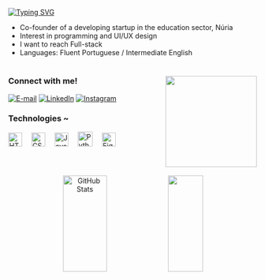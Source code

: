 [![Typing SVG](https://readme-typing-svg.herokuapp.com/?color=f2bc6b&size=22&Left=true&vLeft=true&width=800&lines=Hi,+I'm+Vanessa+Trezena+.ᐟ)](https://git.io/typing-svg)

- Co-founder of a developing startup in the education sector, Núria
- Interest in programming and UI/UX design
- I want to reach Full-stack
- Languages: Fluent Portuguese / Intermediate English

#

<div align="left" style="justify-content: center;">

  <img src="https://github.com/user-attachments/assets/aa44f738-4701-47d9-9bff-742deec92574" align="right" height="185px"/>
  
  <h3 align="left">Connect with me!</h3>
  
  [![E-mail](https://img.shields.io/badge/-Email-f2bc6b?style=for-the-badge&logo=gmail&logoColor=171512)](mailto:vanessa.trezenap@gmail.com)
  [![LinkedIn](https://img.shields.io/badge/-LinkedIn-f2bc6b?style=for-the-badge&logo=linkedin&logoColor=171512)](https://www.linkedin.com/in/vanessa-trezena/)
  [![Instagram](https://img.shields.io/badge/-Instagram-f2bc6b?style=for-the-badge&logo=instagram&logoColor=171512)](https://www.instagram.com/vanetrz/)

  
  <h3 align="left">Technologies ~</h3>
  <img src="https://cdn.jsdelivr.net/gh/devicons/devicon@latest/icons/html5/html5-original.svg" width="28px" alt="HTML" style="padding-right: 15px" />
  <img src="https://cdn.jsdelivr.net/gh/devicons/devicon@latest/icons/css3/css3-original.svg" width="28px" alt="CSS" style="padding-right: 15px" />
  <img src="https://cdn.jsdelivr.net/gh/devicons/devicon@latest/icons/javascript/javascript-original.svg" width="28px" alt="JavaScript" style="padding-right: 15px"/>
  <img src="https://cdn.jsdelivr.net/gh/devicons/devicon@latest/icons/python/python-original.svg" width="30px" alt="Python" style="padding-right: 15px"/>
  <img src="https://cdn.jsdelivr.net/gh/devicons/devicon@latest/icons/figma/figma-original.svg" width="28px" alt="Figma"/>
</div>

#

<br>
<div align="center">
  <img width="42%" height="195px" src="https://github-readme-stats.vercel.app/api?username=Vanetrz&show_icons=true&count_private=true&border=true&border_color=f2bc6b&title_color=f2bc6b&icon_color=ffffff&text_color=f2bc6b&bg_color=0d1117" alt="GitHub Stats" /> 
  <img width="37.5%" height="195px" src="https://github-readme-stats.vercel.app/api/top-langs/?username=Vanetrz&layout=compact&border=true&border_color=f2bc6b&title_color=f2bc6b&text_color=f2bc6b&bg_color=0d1117&tittle_size=22" />
</div>
